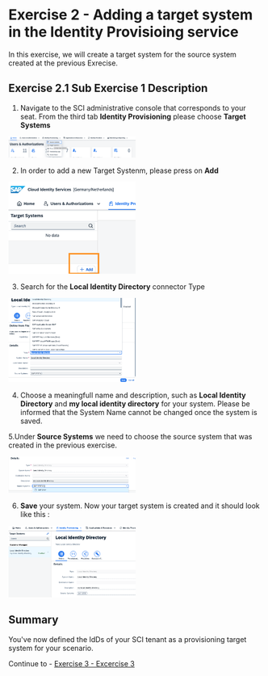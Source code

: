 # Exercise 2 - Adding a target system in the Identity Provisioing service

In this exercise, we will create a target system for the source system created at the previous Exrecise. 

## Exercise 2.1 Sub Exercise 1 Description

1. Navigate to the SCI administrative console that corresponds to your seat. From the third tab **Identity Provisioning** please choose **Target Systems**

<img src="/exercises/ex2/images/21.png" width=50% height=50%>

2. In order to add a new Target Systenm, please press on **Add**

<img src="/exercises/ex2/images/22.png" width=50% height=50%>
   
3. Search for the **Local Identity Directory** connector Type

<img src="/exercises/ex2/images/23.png" width=50% height=50%>  

4. Choose a meaningfull name and description, such as **Local Identity Directory**  and **my local identity directory** for your system. Please be informed that the System Name cannot be changed once the system is saved.
   
5.Under **Source Systems** we need to choose the source system that was created in the previous exercise.

<img src="/exercises/ex2/images/25.png" width=50% height=50%>  

6. **Save** your system. Now your target system is created and it should look like this : 

<img src="/exercises/ex2/images/24.png" width=50% height=50%>


## Summary

You've now defined the IdDs of your SCI tenant as a provisioning target system for your scenario. 

Continue to - [Exercise 3 - Excercise 3 ](../ex3/README.md)
